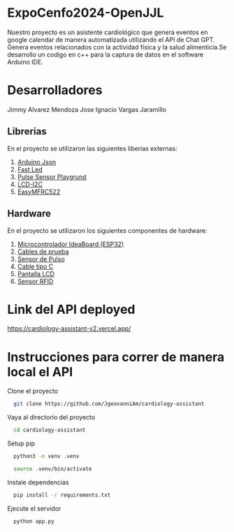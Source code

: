 

# ExpoCenfo2024-OpenJJL
  Nuestro proyecto es un asistente cardiológico que genera eventos en google calendar de manera automatizada utilizando el API de Chat GPT. Genera eventos relacionados con la actividad física y la salud alimenticia.Se desarrollo un codigo en c++ para la captura de datos en el software Arduino IDE.

# Desarrolladores 
Jimmy Alvarez Mendoza
Jose Ignacio Vargas Jaramillo
## Librerias 
En el proyecto se utilizaron las siguientes liberias externas:

  1. [Arduino Json](https://arduinojson.org/?utm_source=meta&utm_medium=library.properties)
  2. [Fast Led](https://github.com/FastLED/FastLED)
  3. [Pulse Sensor Playgrund](https://github.com/WorldFamousElectronics/PulseSensorPlayground)
  4. [LCD-I2C](https://github.com/hasenradball/LCD-I2C)
  5. [EasyMFRC522](https://github.com/pablo-sampaio/easy_mfrc522)

## Hardware 
En el proyecto se utilizaron los siguientes componentes de hardware:

  1. [Microcontrolador IdeaBoard (ESP32)](https://www.crcibernetica.com/crcibernetica-ideaboard/)
  2. [Cables de prueba](https://www.crcibernetica.com/female-to-female-jumper-wire-40-pcs-in-one-bunch/)
  3. [Sensor de Pulso](https://www.crcibernetica.com/dht11-temperature-and-humidity-sensor-module/)
  4. [Cable tipo C](https://www.crcibernetica.com/usb-type-c-cable-1m/)
  5. [Pantalla LCD](https://www.crcibernetica.com/16x2-lcd-with-i2c-blue/)
  6. [Sensor RFID](https://www.crcibernetica.com/rc522-rfid-module/)

# Link del API deployed
https://cardiology-assistant-v2.vercel.app/
# Instrucciones para correr de manera local el API
Clone el proyecto

```bash
  git clone https://github.com/JgeovanniAm/cardiology-assistant
```

Vaya al directorio del proyecto

```bash
  cd cardiology-assistant
```

Setup pip

```bash
  python3 -m venv .venv  
```
```bash
  source .venv/bin/activate
```

Instale dependencias

```bash
  pip install -r requirements.txt      
```

Ejecute el servidor

```bash
  python app.py
```
